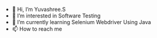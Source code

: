 - 👋 Hi, I’m Yuvashree.S
- 👀 I’m interested in Software Testing
- 🌱 I’m currently learning Selenium Webdriver Using Java
- 📫 How to reach me 

<!---
yuvashreeselvam031/yuvashreeselvam031 is a ✨ special ✨ repository because its `README.md` (this file) appears on your GitHub profile.
You can click the Preview link to take a look at your changes.
--->
